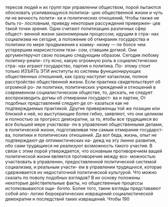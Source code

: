 тересов людей н их групп при управленни обществом,
порой пытаются обосновать усиливающуюся политиза-
цню общественной жизни и чуть ли не вечность полити-
ки и политических отношений, Чтобы также не быть го-
лословным, приведу некоторые рассуждения привержен-
цев такой точки зрения.
Одни считают политизацию различных сфер общест-
венной жизни закономерным процессом, идущим в стра-
нах социализма ни сегодня, а положение об отмнраиик
государства и политики по мере продвижения к комму-
низму — пе болсе чем устарершим марксистском тези-
сом, ставшим догмой. Они аргументеручот свою позицию
следующим образом. Сегодия любому политику-реали-
сту ясно, какую огромную роль в социалистических стра-
нах играют государство, партия н политика. По-
этому стоит только ИЗЪЯТЬ ЭТИ институты яз системы
функционирующих общественных отношений, как сразу
наступит катаклизм, полное расстройство общественной
жизни. Если практика свидетельствует об огромной ро-
ли политики, политических учреждений и отношений в
современном социалистическом обществе, то, дескать, не
следует воспроизводить догмы об отмирании государст-
ва и лартии, От подобных представленяй следует-де от-
казаться как не подтверждаемых практикой.
Другне приверженцы той же позиции или близкой
к ней, но выступающие более гибко, заявляют, что они
целиком и полностью за прогресс демократни, за то,
ятобы все трудящиеся во все большей мере участвова-
лн в управления общественными делами, в политической
жизни, подготавливая тем самым отмирание государст-
ва, политики и политических отношений. Да вот беда,
жизнь, опыт не подтверждают-де оптимистических на-
дежд на эту линню развития, нбо сами трудящиеся не
реализуют возможность такого участия. В связи с этим
порой утверждается, что основным противоречием ващей
политической жизни является противоречие между воз-
можностью участвовать в управленин, предоставленной
политической системой социализма, и реальным участи-
ем в управлении трудящнхся, которае сдерживается их
недостаточной политической культурой.
Что можно сказать по поволу подобных взглядов?
В их основу положены некоторые действительные
факты, но общественные процессы истолковываются ощи-
бочпо. Более того, такне взгляды представаяют собой апо-
логию бюрократических извращений социалистической
демократни н последствнй таких извращений. Чтобы
190
